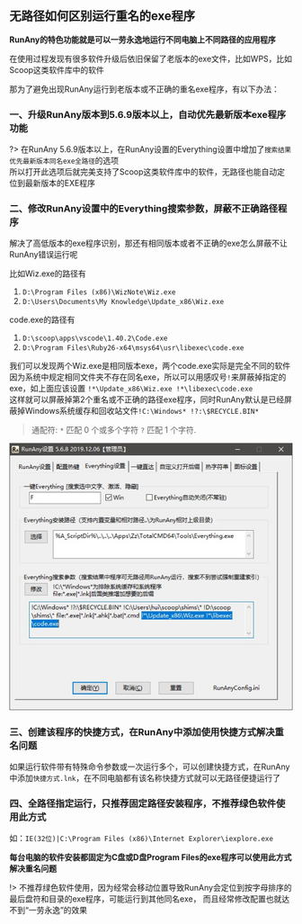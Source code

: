 ## 无路径如何区别运行重名的exe程序

**RunAny的特色功能就是可以一劳永逸地运行不同电脑上不同路径的应用程序**

在使用过程发现有很多软件升级后依旧保留了老版本的exe文件，比如WPS，比如Scoop这类软件库中的软件

那为了避免出现RunAny运行到老版本或不正确的重名exe程序，有以下办法：

### 一、升级RunAny版本到5.6.9版本以上，自动优先最新版本exe程序功能

?> 在RunAny 5.6.9版本以上，在RunAny设置的Everything设置中增加了`搜索结果优先最新版本同名exe全路径`的选项  
所以打开此选项后就完美支持了Scoop这类软件库中的软件，无路径也能自动定位到最新版本的EXE程序

### 二、修改RunAny设置中的Everything搜索参数，屏蔽不正确路径程序

解决了高低版本的exe程序识别，那还有相同版本或者不正确的exe怎么屏蔽不让RunAny错误运行呢

比如Wiz.exe的路径有  
1. `D:\Program Files (x86)\WizNote\Wiz.exe`
2. `D:\Users\Documents\My Knowledge\Update_x86\Wiz.exe`

code.exe的路径有  
1. `D:\scoop\apps\vscode\1.40.2\Code.exe`
2. `D:\Program Files\Ruby26-x64\msys64\usr\libexec\code.exe`

我们可以发现两个Wiz.exe是相同版本exe，两个code.exe实际是完全不同的软件  
因为系统中规定相同文件夹不存在同名exe，所以可以用感叹号`!`来屏蔽掉指定的exe，如上面应该设置
`!*\Update_x86\Wiz.exe !*\libexec\code.exe`  
这样就可以屏蔽掉第2个重名或不正确的路径exe程序，同时RunAny默认是已经屏蔽掉Windows系统缓存和回收站文件`!C:\Windows* !?:\$RECYCLE.BIN*`

> 通配符: `*` 匹配 0 个或多个字符  `?` 匹配 1 个字符.

![RunAny的Everything设置](/assets/images/RunAny的Everything设置.jpg)

### 三、创建该程序的快捷方式，在RunAny中添加使用快捷方式解决重名问题

如果运行软件带有特殊命令参数或一次运行多个，可以创建快捷方式，在RunAny中添加`快捷方式.lnk`，在不同电脑都有该名称快捷方式就可以无路径便捷运行了

### 四、全路径指定运行，只推荐固定路径安装程序，不推荐绿色软件使用此方式

如：`IE(32位)|C:\Program Files (x86)\Internet Explorer\iexplore.exe`

**每台电脑的软件安装都固定为C盘或D盘Program Files的exe程序可以使用此方式解决重名问题**  

!> 不推荐绿色软件使用，因为经常会移动位置导致RunAny会定位到按字母排序的最后盘符和目录的exe程序，可能运行到其他同名exe，
而且经常修改配置也就达不到“一劳永逸”的效果

